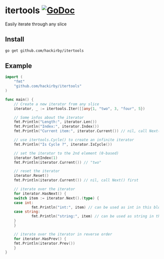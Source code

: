 # itertools [![GoDoc](http://img.shields.io/badge/go-documentation-blue.svg?style=flat-square)](http://godoc.org/github.com/hackirby/itertools)

Easily iterate through any slice

## Install

```bash
go get github.com/hackirby/itertools
```

## Example

```go
import (
    "fmt"
    "github.com/hackirby/itertools"
)

func main() {
    // Create a new iterator from any slice
    iterator, _ := itertools.Iter([]any{1, "two", 3, "four", 5})

    // Some infos about the iterator
    fmt.Println("Length:", iterator.Len())
    fmt.Println("Index:", iterator.Index())
    fmt.Println("Current item:", iterator.Current()) // nil, call Next() first

    // use itertools.Cycle() to create an infinite iterator
    fmt.Println("Is Cycle ?", iterator.IsCycle())

    // set the iterator to the 2nd element (0-based)
    iterator.SetIndex(1)
    fmt.Println(iterator.Current()) // "two"

    // reset the iterator
    iterator.Reset()
    fmt.Println(iterator.Current()) // nil, call Next() first

    // iterate over the iterator
    for iterator.HasNext() {
	switch item := iterator.Next().(type) {
	case int:
            fmt.Println("int:", item) // can be used as int in this block
	case string:
            fmt.Println("string:", item) // can be used as string in this block
	}
    }

    // iterate over the iterator in reverse order
    for iterator.HasPrev() {
	fmt.Println(iterator.Prev())
    }
}
```
